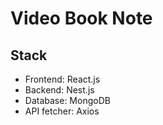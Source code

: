 # Video Book Note

## Stack

- Frontend: React.js
- Backend: Nest.js
- Database: MongoDB
- API fetcher: Axios
